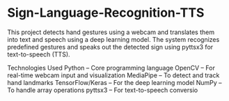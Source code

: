 # Sign-Language-Recognition-TTS
This project detects hand gestures using a webcam and translates them into text and speech using a deep learning model. The system recognizes predefined gestures and speaks out the detected sign using pyttsx3 for text-to-speech (TTS).


Technologies Used
Python – Core programming language
OpenCV – For real-time webcam input and visualization
MediaPipe – To detect and track hand landmarks
TensorFlow/Keras – For the deep learning model
NumPy – To handle array operations
pyttsx3 – For text-to-speech conversio
